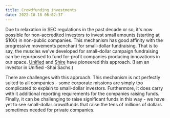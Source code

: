 ```yaml
---
title: Crowdfunding investments
date: 2022-10-18 06:02:37
---
```


Due to relaxation in SEC regulations in the past decade or so, it's now possible for non-accredited investors to invest small amounts (starting at $100) in non-public companies. This mechanism has good affinity with the progressive movements penchant for small-dollar fundraising. That is to say, the muscles we've developed for small-dollar campaign fundraising can be repurposed to fund for-profit companies producing innovations in our space. [Unified](https://wefunder.com/unified) and [Shire](https://wefunder.com/getshire) have pioneered this approach. (I am an investor in Unified -Shai Sachs.)

There are challenges with this approach. This mechanism is not perfectly suited to all companies - some corporate missions are simply too complicated to explain to small-dollar investors. Furthermore, it does carry with it additional reporting requirements for the companies raising funds. Finally, it can be challenging to raise significant funds in this way - we have yet to see small-dollar crowdfunds that raise the tens of millions of dollars sometimes needed for private companies.